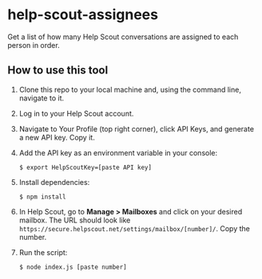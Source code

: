 # help-scout-assignees

Get a list of how many Help Scout conversations are assigned to each person in order.

## How to use this tool

1. Clone this repo to your local machine and, using the command line, navigate to it.
2. Log in to your Help Scout account.
3. Navigate to Your Profile (top right corner), click API Keys, and generate a new API key. Copy it.
4. Add the API key as an environment variable in your console:

    `$ export HelpScoutKey=[paste API key]`

5. Install dependencies:

    `$ npm install`

6. In Help Scout, go to **Manage > Mailboxes** and click on your desired mailbox. The URL should look like `https://secure.helpscout.net/settings/mailbox/[number]/`. Copy the number.
7. Run the script:

    `$ node index.js [paste number]`
